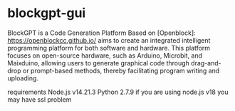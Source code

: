# blockgpt-gui
BlockGPT is a Code Generation Platform Based on [Openblock]: https://openblockcc.github.io/
aims to create an integrated intelligent programming platform for both software and hardware. This platform focuses on open-source hardware, such as Arduino, Microbit, and Maixduino, allowing users to generate graphical code through drag-and-drop or prompt-based methods, thereby facilitating program writing and uploading. 

requirements
Node.js	v14.21.3
Python	2.7.9
if you are using node.js v18 you may have ssl problem